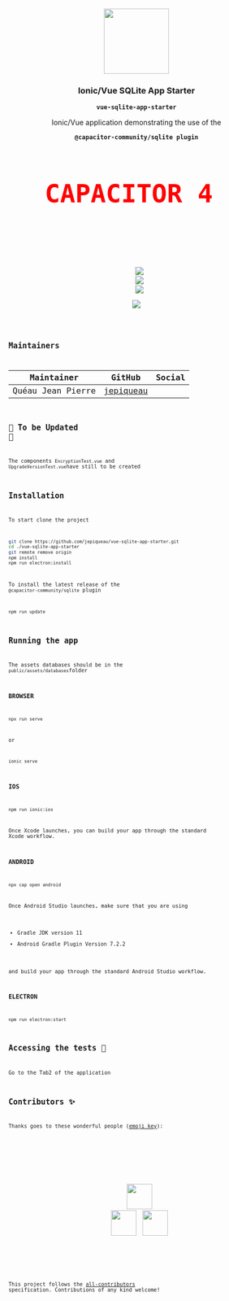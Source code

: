 <p align="center"><br><img src="https://avatars3.githubusercontent.com/u/16580653?v=4" width="128" height="128" /></p>

<h3 align="center">Ionic/Vue SQLite App Starter</h3>
<p align="center"><strong><code>vue-sqlite-app-starter</code></strong></p>
<p align="center">Ionic/Vue application demonstrating the use of the</p>
<p align="center"><strong><code>@capacitor-community/sqlite plugin<code></strong></p>
<p align="center" style="font-size:50px;color:red"><strong>CAPACITOR 4 </strong></p><br>
<br>
<p align="center">
  <img src="https://img.shields.io/maintenance/yes/2023?style=flat-square" />
  <a href="https://github.com/jepiqueau/vue-sqlite-app-starter"><img src="https://img.shields.io/github/license/jepiqueau/vue-sqlite-app-starter?style=flat-square" /></a>
  <a href="https://github.com/jepiqueau/vue-sqlite-app-starter"><img src="https://img.shields.io/github/package-json/v/jepiqueau/vue-sqlite-app-starter/main?style=flat-square" /></a>
<!-- ALL-CONTRIBUTORS-BADGE:START - Do not remove or modify this section -->
<a href="#contributors-"><img src="https://img.shields.io/badge/all%20contributors-3-orange?style=flat-square" /></a>
<!-- ALL-CONTRIBUTORS-BADGE:END -->
</p>


## Maintainers

| Maintainer        | GitHub                                    | Social |
| ----------------- | ----------------------------------------- | ------ |
| Quéau Jean Pierre | [jepiqueau](https://github.com/jepiqueau) |        |


## 🚧 To be Updated 🚧

The components `EncryptionTest.vue` and `UpgradeVersionTest.vue`have still to be created

## Installation 

To start clone the project

```bash
git clone https://github.com/jepiqueau/vue-sqlite-app-starter.git
cd ./vue-sqlite-app-starter
git remote remove origin
npm install
npm run electron:install
```

To install the latest release of the ```@capacitor-community/sqlite``` plugin

```bash
npm run update
```

## Running the app

The assets databases should be in the `public/assets/databases`folder

### BROWSER

```
npx run serve
```
or
```
ionic serve
```

### IOS

```
npm run ionic:ios
```

Once Xcode launches, you can build your app through the standard Xcode workflow.

### ANDROID

```
npx cap open android
```
Once Android Studio launches, make sure that you are using 
 - Gradle JDK version 11
 - Android Gradle Plugin Version 7.2.2

and build your app through the standard Android Studio workflow.

### ELECTRON

```
npm run electron:start
```

## Accessing the tests 🚧

Go to the Tab2 of the application


## Contributors ✨

Thanks goes to these wonderful people ([emoji key](https://allcontributors.org/docs/en/emoji-key)):

<!-- ALL-CONTRIBUTORS-LIST:START - Do not remove or modify this section -->
<!-- prettier-ignore-start -->
<!-- markdownlint-disable -->
<p align="center">
  <a href="https://github.com/jepiqueau" title="jepiqueau"><img src="https://github.com/jepiqueau.png?size=100" width="50" height="50"/></a>
  <a href="https://github.com/codeluggage" title="jepiqueau"><img src="https://github.com/codeluggage.png?size=100" width="50" height="50"/></a>  <a href="https://github.com/RHellenes" title="RHellenes"><img src="https://github.com/RHellenes.png?size=100" width="50" height="50"/></a>

<!-- markdownlint-enable -->
<!-- prettier-ignore-end -->

<!-- ALL-CONTRIBUTORS-LIST:END -->

This project follows the [all-contributors](https://github.com/all-contributors/all-contributors) specification. Contributions of any kind welcome!

